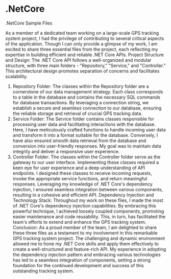 # .NetCore
.NetCore Sample Files

As a member of a dedicated team working on a large-scale GPS tracking system project, I had the privilege of contributing to several critical aspects of the application. Though I can only provide a glimpse of my work, I am excited to share three essential files from the project, each reflecting my expertise in building efficient and reliable .NET Core APIs.
Project Structure and Design:
The .NET Core API follows a well-organized and modular structure, with three main folders - "Repository," "Service," and "Controller." This architectural design promotes separation of concerns and facilitates scalability.

1. Repository Folder: The classes within the Repository folder are a cornerstone of our data management strategy. Each class corresponds to a table in the database and contains the necessary SQL commands for database transactions. By leveraging a connection string, we establish a secure and seamless connection to our database, ensuring the reliable storage and retrieval of crucial GPS tracking data.
2.  Service Folder: The Service folder contains classes responsible for processing user data and facilitating interactions with the database. Here, I have meticulously crafted functions to handle incoming user data and transform it into a format suitable for the database. Conversely, I have also ensured smooth data retrieval from the database and conversion into user-friendly responses. My goal was to maintain data integrity and deliver a responsive user experience.
3. Controller Folder: The classes within the Controller folder serve as the gateway to our user interface. Implementing these classes required a keen eye for user experience and a deep understanding of API endpoints. I designed these classes to receive incoming requests, invoke the appropriate service functions, and return meaningful responses. Leveraging my knowledge of .NET Core's dependency injection, I ensured seamless integration between various components, resulting in a cohesive and efficient API.
Dependency Injection and Technology Stack: Throughout my work on these files, I made the most of .NET Core's dependency injection capabilities. By embracing this powerful technique, I achieved loosely coupled components, promoting easier maintenance and code reusability. This, in turn, has facilitated the team's efforts to extend and enhance the GPS tracking system.
Conclusion: As a proud member of the team, I am delighted to share these three files as a testament to my involvement in this remarkable GPS tracking system project. The challenging and dynamic environment allowed me to hone my .NET Core skills and apply them effectively to create a well-structured and feature-rich API. My experience in adopting the dependency injection pattern and embracing various technologies has led to a seamless integration of components, setting a strong foundation for the continued development and success of this outstanding tracking system.

